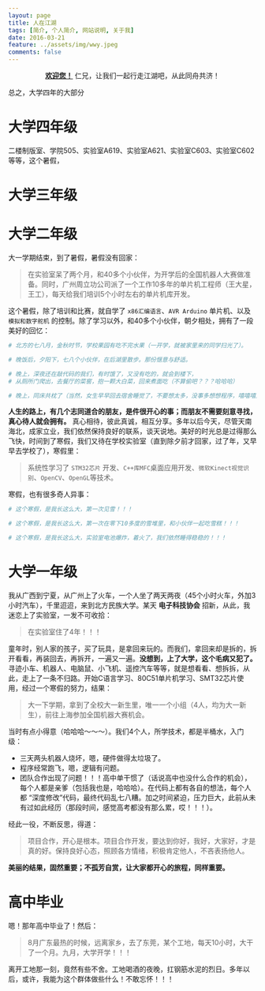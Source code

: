 ```yaml
---
layout: page
title: 人在江湖
tags: [简介, 个人简介, 网站说明, 关于我]
date: 2016-03-21
feature: ../assets/img/wwy.jpeg
comments: false
---
```


<center><a href="https://github.com/weiwenying/"><b>欢迎您！</b></a>  仁兄，让我们一起行走江湖吧，从此同舟共济！</center>

总之，大学四年的大部分



# 大学四年级

二楼制版室、学院505、实验室A619、实验室A621、实验室C603、实验室C602等等，这个暑假，

# 大学三年级



# 大学二年级

大一学期结束，到了暑假，暑假没有回家：

> 在实验室呆了两个月，和40多个小伙伴，为开学后的全国机器人大赛做准备。同时，广州周立功公司派了一个工作10多年的单片机工程师（王大星，王工），每天给我们培训5个小时左右的单片机库开发。

这个暑假，除了培训和比赛，就自学了 `x86汇编语言`、`AVR Arduino` 单片机、以及 `模拟和数字舵机` 的控制。除了学习以外，和40多个小伙伴，朝夕相处，拥有了一段美好的回忆：

```python
# 北方的七八月，金秋时节，学校果园有吃不完水果（一开学，就被家里来的同学扫光了）。

# 晚饭后，夕阳下，七八个小伙伴，在后湖里散步。那份惬意与舒适。

# 晚上，深夜还在敲代码的我们，有时饿了，又没有吃的，就会到楼下，
# 从厕所门爬出，去餐厅的菜窖，抱一颗大白菜，回来煮面吃（不算偷吧？？？哈哈哈）

# 晚上，同床共枕了（当然，女生早早回去宿舍睡觉了，不要想太多，没事多想想程序，嘻嘻嘻）。
```

**人生的路上，有几个志同道合的朋友，是件很开心的事；而朋友不需要刻意寻找，真心待人就会拥有。** 真心相待，彼此真诚，相互分享。多年以后今天，尽管天南海北，成家立业，我们依然保持良好的联系，谈天说地。美好的时光总是过得那么飞快，时间到了寒假，我们又待在学校实验室（直到除夕前才回家，过了年，又早早去学校了），寒假里：

> 系统性学习了 `STM32芯片` 开发、`C++库MFC`桌面应用开发、`微软Kinect视觉识别`、`OpenCV`、`OpenGL`等技术。

寒假，也有很多奇人异事：

```python
# 这个寒假，是我长这么大，第一次见雪！！！

# 这个寒假，是我长这么大，第一次在零下10多度的雪堆里，和小伙伴一起吃雪糕！！！

# 这个寒假，是我长这么大，实验室电池爆炸，着火了，我们依然睡得稳稳的！！！
```

# 大学一年级

我从广西到宁夏，从广州上了火车，一个人坐了两天两夜（45个小时火车，外加3小时汽车），千里迢迢，来到北方民族大学。某天 **电子科技协会** 招新，从此，我迷恋上了实验室，一发不可收拾：

>   在实验室住了4年！！！

童年时，别人家的孩子，买了玩具，是拿回来玩的。而我们，拿回来却是拆的，拆开看看，再装回去，再拆开，一遍又一遍。**没想到，上了大学，这个毛病又犯了。** 寻迹小车、机器人、电脑鼠、小飞机、遥控汽车等等，就是想看看、想拆拆，从此，走上了一条不归路。开始C语言学习、80C51单片机学习、SMT32芯片使用，经过一个寒假的努力，结果：

>   大一下学期，拿到了全校大一新生里，唯一一个小组（4人，均为大一新生），前往上海参加全国机器大赛机会。

当时有点小得意（哈哈哈～～～）。我们4个人，所学技术，都是半桶水，入门级：

-   三天两头机器人烧坏，嗯，硬件做得太垃圾了。
-   程序经常跑飞，嗯，逻辑有问题。
-   团队合作出现了问题！！！高中单干惯了（话说高中也没什么合作的机会），每个人都是亲爹（包括我也是，哈哈哈）。在代码上都有各自的想法，每个人都 “深度修改”代码，最终代码乱七八糟。加之时间紧迫，压力巨大，此前从未有过如此经历（那段时间，感觉高考都没有那么累，哎！！！）。

经此一役，不断反思，得道：

>   项目合作，开心是根本。项目合作开发，要达到你好，我好，大家好，才是真的好。保持良好心态，照顾各方情绪，积极肯定他人，不吝表扬他人。

**美丽的结果，固然重要；不孤芳自赏，让大家都开心的旅程，同样重要。**

# 高中毕业

嗯！那年高中毕业了！然后：

>   8月广东最热的时候，远离家乡，去了东莞，某个工地，每天10小时，大干了一个月。九月，大学开学！！！

离开工地那一刻，竟然有些不舍。工地喝酒的夜晚，扛钢筋水泥的烈日。多年以后，或许，我能为这个群体做些什么！不敢忘怀！！！

